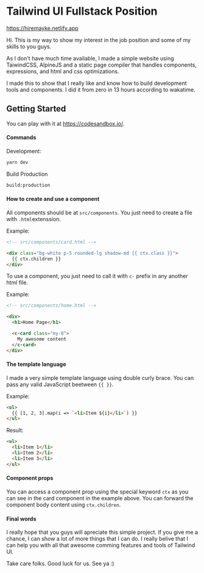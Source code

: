 # Tailwind UI Fullstack Position

https://hiremayke.netlify.app


Hi. This is my way to show my interest in the job position and some of my skills to you guys.

As I don't have much time available, I made a simple website using TaiwindCSS, AlpineJS and a static page compiler that handles components, expressions, and html and css optimizations.

I made this to show that I really like and know how to build development tools and components. I did it from zero in 13 hours according to wakatime.


## Getting Started

You can play with it at https://codesandbox.io/.

#### Commands

Development:

```bash
yarn dev
```

Build Production

```bash
build:production
```

#### How to create and use a component

All components should be at `src/components`. You just need to create a file with `.html`extenssion.

Example:

```html
<!-- src/components/card.html -->

<div class="bg-white p-5 rounded-lg shadow-md {{ ctx.class }}">
  {{ ctx.children }}
</div>
```

To use a component, you just need to call it with `c-` prefix in any another html file.

Example:


```html
<!-- src/components/home.html -->

<div>
  <h1>Home Page</h1>

  <c-card class="my-8">
    My awesome content
  </c-card>
</div>
```

#### The template language

I made a very simple template language using double curly brace. You can pass any valid JavaScript beetween `{{ }}`.

Example:

```html
<ul>
  {{ [1, 2, 3].map(i => `<li>Item ${i}</li>`) }}
</ul>
```

Result:

```html
<ul>
  <li>Item 1</li>
  <li>Item 2</li>
  <li>Item 3</li>
</ul>
```


#### Component props

You can access a component prop using the special keyword `ctx` as you can see in the card component in the example above. You can forward the component body content using `ctx.children`.

#### Final words

I really hope that you guys will apreciate this simple project. If you give me a chance, I can show a lot of more things that I can do. I really belive that I can help you with all that awesome comming features and tools of Tailwind UI.

Take care folks. Good luck for us. See ya :)




